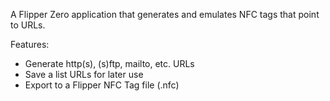 A Flipper Zero application that generates and emulates NFC tags that point to URLs.

Features:
- Generate http(s), (s)ftp, mailto, etc. URLs
- Save a list URLs for later use
- Export to a Flipper NFC Tag file (.nfc)